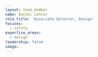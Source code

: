 ```yaml
---
layout: team_member
name: Rachel Lehrer
role_title: 'Associate Director, Design'
focuses:
  - safety
expertise_areas:
  - design
leadership: false
image:
---
```


